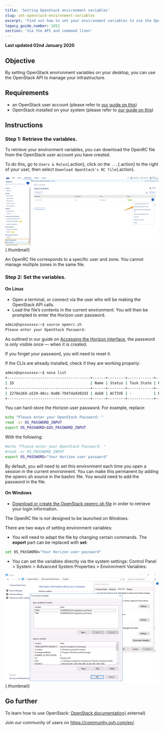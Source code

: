 ```yaml
---
title: 'Setting OpenStack environment variables'
slug: set-openstack-environment-variables
excerpt: 'Find out how to set your environment variables to use the OpenStack API'
legacy_guide_number: 1852
section: 'Via the API and command lines'
---
```


**Last updated 02nd January 2020**

## Objective

By setting OpenStack environment variables on your desktop, you can use the OpenStack API to manage your infrastructure.


## Requirements
- an OpenStack user account (please refer to [our guide on this](https://docs.ovh.com/gb/en/public-cloud/configure_user_access_to_horizon/#create-an-openstack-user-account))
- OpenStack installed on your system (please refer to [our guide on this](https://docs.ovh.com/gb/en/public-cloud/prepare_the_environment_for_using_the_openstack_api/))

## Instructions

### Step 1: Retrieve the variables.

To retrieve your environment variables, you can download the OpenRC file from the OpenStack user account you have created.

To do this, go to `Users & Roles`{.action}, click on the `...`{.action} to the right of your user, then select `Download OpenStack's RC file`{.action}.

![openstack-variables](images/pciopenstackvariables1.png){.thumbnail}

An OpenRC file corresponds to a specific user and zone. You cannot manage multiple zones in the same file.

### Step 2: Set the variables.

#### **On Linux**

* Open a terminal, or connect via the user who will be making the OpenStack API calls.
* Load the file’s contents in the current environment. You will then be prompted to enter the Horizon user password.

```bash
admin@vpsxxxxxx:~$ source openrc.sh
Please enter your OpenStack Password:
```

As outlined in our guide on [Accessing the Horizon interface](https://docs.ovh.com/gb/en/public-cloud/configure_user_access_to_horizon/), the password is only visible once — when it is created.

If you forget your password, you will need to reset it.

If the CLIs are already installed, check if they are working properly:

```bash
admin@vpsxxxxxx:~$ nova list
+--------------------------------------+------+--------+------------+-------------+------------------------+
| ID                                   | Name | Status | Task State | Power State | Networks               |
+--------------------------------------+------+--------+------------+-------------+------------------------+
| 2278e269-a529-40cc-9a08-794fda9302d3 | deb8 | ACTIVE | -          | Running     | Ext-Net=xx.xxx.xx.xxx |
+--------------------------------------+------+--------+------------+-------------+------------------------+
```

You can hard-store the Horizon user password. For example, replace:

```bash
echo "Please enter your OpenStack Password: "
read -sr OS_PASSWORD_INPUT
export OS_PASSWORD=$OS_PASSWORD_INPUT
```

With the following:

```bash
#echo "Please enter your OpenStack Password: "
#read -sr OS_PASSWORD_INPUT
export OS_PASSWORD="Your Horizon user password"
```

By default, you will need to set this environment each time you open a session in the current environment. You can make this permanent by adding the openrc.sh source in the bashrc file. You would need to add the password in the file.


#### **On Windows**

- [Download or create the OpenStack openrc.sh file](https://docs.ovh.com/gb/en/public-cloud/access_and_security_in_horizon/) in order to retrieve your login information.

The OpenRC file is not designed to be launched on Windows.

There are two ways of setting environment variables:

- You will need to adapt the file by changing certain commands. The **export** part can be replaced with **set**:

```bash
set OS_PASSWORD="Your Horizon user password"
```

- You can set the variables directly via the system settings: Control Panel > System > Advanced System Properties > Environment Variables:


![public-cloud](images/pciopenstackvariables2.png){.thumbnail}

## Go further

To learn how to use OpenStack: [OpenStack documentation](https://docs.openstack.org/train/){.external}

Join our community of users on <https://community.ovh.com/en/>.
